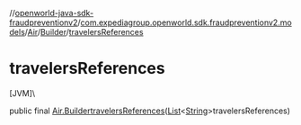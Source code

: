 //[openworld-java-sdk-fraudpreventionv2](../../../../index.md)/[com.expediagroup.openworld.sdk.fraudpreventionv2.models](../../index.md)/[Air](../index.md)/[Builder](index.md)/[travelersReferences](travelers-references.md)

# travelersReferences

[JVM]\

public final [Air.Builder](index.md)[travelersReferences](travelers-references.md)([List](https://docs.oracle.com/javase/8/docs/api/java/util/List.html)&lt;[String](https://docs.oracle.com/javase/8/docs/api/java/lang/String.html)&gt;travelersReferences)
